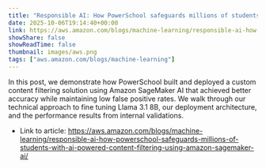```yaml
---
title: "Responsible AI: How PowerSchool safeguards millions of students with AI-powered content filtering using Amazon SageMaker AI"
date: 2025-10-06T19:14:40+00:00
link: https://aws.amazon.com/blogs/machine-learning/responsible-ai-how-powerschool-safeguards-millions-of-students-with-ai-powered-content-filtering-using-amazon-sagemaker-ai/
showShare: false
showReadTime: false
thumbnail: images/aws.png
tags: ["aws.amazon.com/blogs/machine-learning"]
---
```

In this post, we demonstrate how PowerSchool built and deployed a custom content filtering solution using Amazon SageMaker AI that achieved better accuracy while maintaining low false positive rates. We walk through our technical approach to fine tuning Llama 3.1 8B, our deployment architecture, and the performance results from internal validations.

- Link to article: https://aws.amazon.com/blogs/machine-learning/responsible-ai-how-powerschool-safeguards-millions-of-students-with-ai-powered-content-filtering-using-amazon-sagemaker-ai/